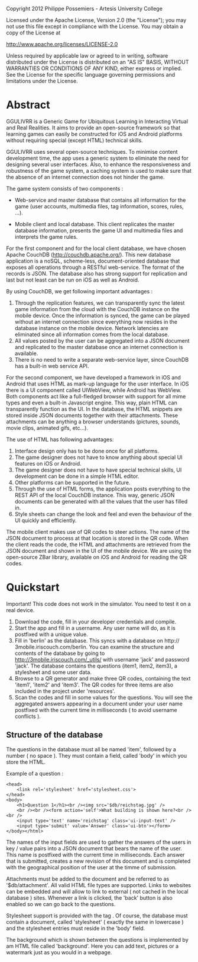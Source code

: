 Copyright 2012 Philippe Possemiers - Artesis University College
 
Licensed under the Apache License, Version 2.0 (the "License");
you may not use this file except in compliance with the License.
You may obtain a copy of the License at
 
http://www.apache.org/licenses/LICENSE-2.0
 
Unless required by applicable law or agreed to in writing, software
distributed under the License is distributed on an "AS IS" BASIS,
WITHOUT WARRANTIES OR CONDITIONS OF ANY KIND, either express or implied.
See the License for the specific language governing permissions and
limitations under the License.

# Abstract

GGULIVRR is a Generic Game for Ubiquitous Learning in Interacting Virtual and Real Realities. It aims to provide an open-source framework so that learning games can easily be constructed for iOS and Android platforms without requiring special (except HTML) technical skills.

GGULIVRR uses several open-source techniques. To minimise content development time, the app uses a generic system to eliminate the need for designing several user interfaces. Also, to enhance the responsiveness and robustness of the game system, a caching system is used to make sure that the absence of an internet connection does not hinder the game.

The game system consists of two components :

* Web-service and master database that contains all information for the game (user accounts, multimedia files, tag information, scores, rules, ...).

* Mobile client and local database. This client replicates the master database information, presents the game UI and multimedia files and interprets the game rules.

For the first component and for the local client database, we have chosen Apache CouchDB (http://couchdb.apache.org/). This new database application is a noSQL, scheme-less, document-oriented database that exposes all operations through a RESTful web-service. The format of the records is JSON. The database also has strong support for replication and last but not least can be run on iOS as well as Android.

By using CouchDB, we get following important advantages :
1. Through the replication features, we can transparently sync the latest game information from the cloud with the CouchDB instance on the mobile device. Once the information is synced, the game can be played without an internet connection since everything now resides in the database instance on the mobile device. Network latencies are eliminated since all information comes from the local database.
2. All values posted by the user can be aggregated into a JSON document and replicated to the master database once an internet connection is available. 
3. There is no need to write a separate web-service layer, since CouchDB has a built-in web service API.

For the second component, we have developed a framework in iOS and Android that uses HTML as mark-up language for the user interface. In iOS there is a UI component called UIWebView, while Android has WebView. Both components act like a full-fledged browser with support for all mime types and even a built-in Javascript engine. This way, plain HTML can transparently function as the UI. In the database, the HTML snippets are stored inside JSON documents together with their attachments. These attachments can be anything a browser understands (pictures, sounds, movie clips, animated gifs, etc...).

The use of HTML has following advantages:
1. Interface design only has to be done once for all platforms.
2. The game designer does not have to know anything about special UI features on iOS or Android.
3. The game designer does not have to have special technical skills, UI development can be done in a simple HTML editor.
4. Other platforms can be supported in the future.
5. Through the use of HTML forms, the application posts everything to the REST API of the local CouchDB instance. This way, generic JSON documents can be generated with all the values that the user has filled in.
6. Style sheets can change the look and feel and even the behaviour of the UI quickly and efficiently.

The mobile client makes use of QR codes to steer actions. The name of the JSON document to process at that location is stored in the QR code. When the client reads the code, the HTML and attachments are retrieved from the JSON document and shown in the UI of the mobile device. We are using the open-source ZBar library, available on iOS and Android for reading the QR codes.

# Quickstart

Important! This code does not work in the simulator. You need to test it on a real device.

1. Download the code, fill in your developer credentials and compile.
2. Start the app and fill in a username. Any user name will do, as it is postfixed with a unique value.
3. Fill in 'berlin' as the database. This syncs with a database on http:// 3mobile.iriscouch.com/berlin. You can examine the structure and contents of the database by going to http://3mobile.iriscouch.com/_utils/ with username 'jack' and password 'jack'. The database contains the questions (item1, item2, item3), a stylesheet and some user data.
4. Browse to a QR generator and make three QR codes, containing the text 'item1', 'item2' and 'item3'. The QR codes for three items are also included in the project under 'resources'.
5. Scan the codes and fill in some values for the questions. You will see the aggregated answers appearing in a document under your user name postfixed with the current time in milliseconds ( to avoid username conflicts ).

## Structure of the database

The questions in the database must all be named 'item', followed by a number ( no space ). They must contain a field, called 'body' in which you store the HTML.

Example of a question : 

```<html>
<head>
	<link rel='stylesheet' href='stylesheet.css'>
</head>
<body>
	<h1>Question 1</h1><br /><img src='$db/reichstag.jpg' />
	<br /><br /><form action='self'>What building is shown here?<br /><br />
	<input type='text' name='reichstag' class='ui-input-text' /> 
	<input type='submit' value='Answer' class='ui-btn'></form>
</body></html>
```

The names of the input fields are used to gather the answers of the users in key / value pairs into a JSON document that bears the name of the user. This name is postfixed with the current time in milliseconds. Each answer that is submitted, creates a new revision of this document and is completed with the geographical position of the user at the timme of submission.

Attachments must be added to the document and be referred to as '$db/attachment'. All valid HTML file types are supported. Links to websites can be embedded and will allow to link to external ( not cached in the local database ) sites. Whenever a link is clicked, the 'back' button is also enabled so we can go back to the questions.

Stylesheet support is provided with the tag <link rel='stylesheet' href='stylesheet.css'> . Of course, the database must contain a document, called 'stylesheet' ( exactly the same in lowercase ) and the stylesheet entries must reside in the 'body' field.

The background which is shown between the questions is implemented by am HTML file called 'background'. Here you can add text, pictures or a watermark just as you would in a webpage.


